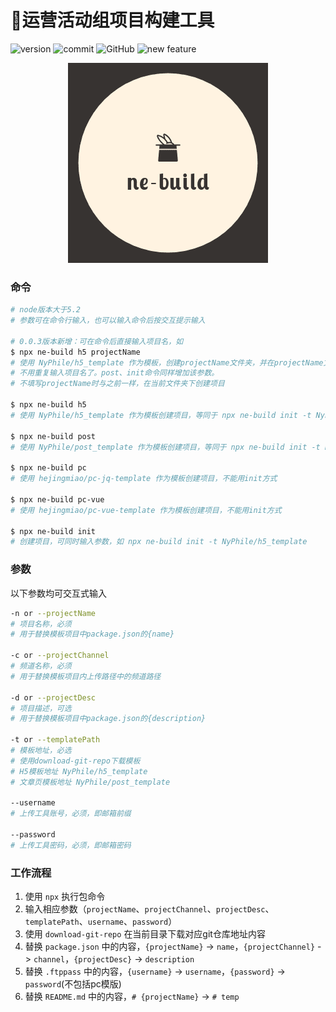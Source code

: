  # 🎩运营活动组项目构建工具

![version](https://img.shields.io/github/package-json/v/NyPhile/ne-build.svg)
![commit](https://img.shields.io/github/last-commit/NyPhile/ne-build.svg)
![GitHub](https://img.shields.io/github/license/NyPhile/ne-build)
![new feature](https://img.shields.io/badge/author-wang__zhen-orange)

<p align="center">
  <img src="https://raw.githubusercontent.com/NyPhile/ne-build/master/assets/logo.png">
</p>

### 命令

```bash
# node版本大于5.2
# 参数可在命令行输入，也可以输入命令后按交互提示输入

# 0.0.3版本新增：可在命令后直接输入项目名，如
$ npx ne-build h5 projectName
# 使用 NyPhile/h5_template 作为模板，创建projectName文件夹，并在projectName文件夹内创建项目。
# 不用重复输入项目名了。post、init命令同样增加该参数。
# 不填写projectName时与之前一样，在当前文件夹下创建项目

$ npx ne-build h5
# 使用 NyPhile/h5_template 作为模板创建项目，等同于 npx ne-build init -t NyPhile/h5_template

$ npx ne-build post
# 使用 NyPhile/post_template 作为模板创建项目，等同于 npx ne-build init -t NyPhile/post_template

$ npx ne-build pc
# 使用 hejingmiao/pc-jq-template 作为模板创建项目，不能用init方式

$ npx ne-build pc-vue
# 使用 hejingmiao/pc-vue-template 作为模板创建项目，不能用init方式

$ npx ne-build init
# 创建项目，可同时输入参数，如 npx ne-build init -t NyPhile/h5_template
```

### 参数

以下参数均可交互式输入

```bash
-n or --projectName
# 项目名称，必须
# 用于替换模板项目中package.json的{name}

-c or --projectChannel
# 频道名称，必须
# 用于替换模板项目内上传路径中的频道路径

-d or --projectDesc
# 项目描述，可选
# 用于替换模板项目中package.json的{description}

-t or --templatePath
# 模板地址，必选
# 使用download-git-repo下载模板
# H5模板地址 NyPhile/h5_template
# 文章页模板地址 NyPhile/post_template

--username
# 上传工具账号，必须，即邮箱前缀

--password
# 上传工具密码，必须，即邮箱密码
```

### 工作流程

1. 使用 `npx` 执行包命令
2. 输入相应参数（`projectName`、`projectChannel`、`projectDesc`、`templatePath`、`username`、`password`）
3. 使用 `download-git-repo` 在当前目录下载对应git仓库地址内容
4. 替换 `package.json` 中的内容，`{projectName}` -> `name`，`{projectChannel}` -> `channel`，`{projectDesc}` -> `description`
5. 替换 `.ftppass` 中的内容，`{username}` -> `username`，`{password}` -> `password`(不包括pc模版)
6. 替换 `README.md` 中的内容，`# {projectName}` -> `# temp`




